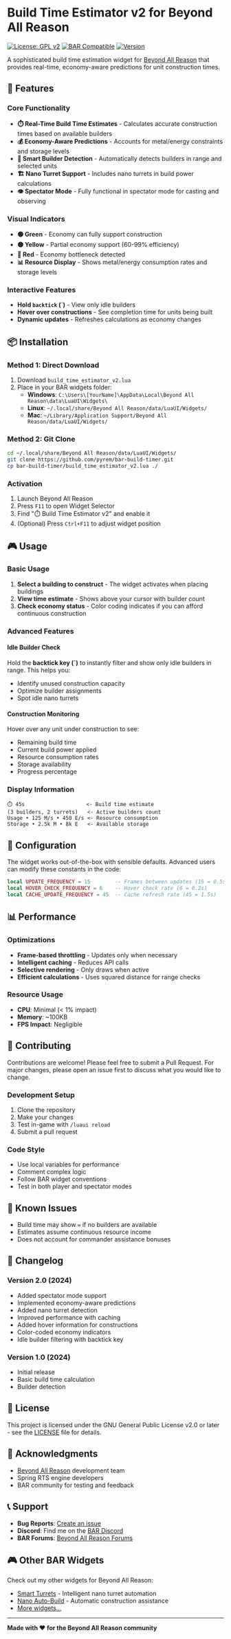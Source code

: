 # Build Time Estimator v2 for Beyond All Reason

[![License: GPL v2](https://img.shields.io/badge/License-GPL%20v2-blue.svg)](https://www.gnu.org/licenses/old-licenses/gpl-2.0.en.html)
[![BAR Compatible](https://img.shields.io/badge/BAR-Compatible-green.svg)](https://www.beyondallreason.info/)
[![Version](https://img.shields.io/badge/Version-2.0-brightgreen.svg)](https://github.com/pyrem/bar-widgets)

A sophisticated build time estimation widget for [Beyond All Reason](https://www.beyondallreason.info/) that provides real-time, economy-aware predictions for unit construction times.

## 🎯 Features

### Core Functionality
- **⏱️ Real-Time Build Time Estimates** - Calculates accurate construction times based on available builders
- **💰 Economy-Aware Predictions** - Accounts for metal/energy constraints and storage levels
- **🔨 Smart Builder Detection** - Automatically detects builders in range and selected units
- **🏗️ Nano Turret Support** - Includes nano turrets in build power calculations
- **👁️ Spectator Mode** - Fully functional in spectator mode for casting and observing

### Visual Indicators
- **🟢 Green** - Economy can fully support construction
- **🟡 Yellow** - Partial economy support (60-99% efficiency)
- **🔴 Red** - Economy bottleneck detected
- **📊 Resource Display** - Shows metal/energy consumption rates and storage levels

### Interactive Features
- **Hold `backtick` (`)** - View only idle builders
- **Hover over constructions** - See completion time for units being built
- **Dynamic updates** - Refreshes calculations as economy changes

## 📦 Installation

### Method 1: Direct Download
1. Download `build_time_estimator_v2.lua`
2. Place in your BAR widgets folder:
   - **Windows**: `C:\Users\[YourName]\AppData\Local\Beyond All Reason\data\LuaUI\Widgets\`
   - **Linux**: `~/.local/share/Beyond All Reason/data/LuaUI/Widgets/`
   - **Mac**: `~/Library/Application Support/Beyond All Reason/data/LuaUI/Widgets/`

### Method 2: Git Clone
```bash
cd ~/.local/share/Beyond All Reason/data/LuaUI/Widgets/
git clone https://github.com/pyrem/bar-build-timer.git
cp bar-build-timer/build_time_estimator_v2.lua ./
```

### Activation
1. Launch Beyond All Reason
2. Press `F11` to open Widget Selector
3. Find "⏱️ Build Time Estimator v2" and enable it
4. (Optional) Press `Ctrl+F11` to adjust widget position

## 🎮 Usage

### Basic Usage
1. **Select a building to construct** - The widget activates when placing buildings
2. **View time estimate** - Shows above your cursor with builder count
3. **Check economy status** - Color coding indicates if you can afford continuous construction

### Advanced Features

#### Idle Builder Check
Hold the **backtick key (`)** to instantly filter and show only idle builders in range. This helps you:
- Identify unused construction capacity
- Optimize builder assignments
- Spot idle nano turrets

#### Construction Monitoring
Hover over any unit under construction to see:
- Remaining build time
- Current build power applied
- Resource consumption rates
- Storage availability
- Progress percentage

### Display Information

```
⏱️ 45s                    <- Build time estimate
(3 builders, 2 turrets)   <- Active builders count
Usage • 125 M/s • 450 E/s <- Resource consumption
Storage • 2.5k M • 8k E   <- Available storage
```

## 🔧 Configuration

The widget works out-of-the-box with sensible defaults. Advanced users can modify these constants in the code:

```lua
local UPDATE_FREQUENCY = 15        -- Frames between updates (15 = 0.5s)
local HOVER_CHECK_FREQUENCY = 6    -- Hover check rate (6 = 0.2s)
local CACHE_UPDATE_FREQUENCY = 45  -- Cache refresh rate (45 = 1.5s)
```

## 📊 Performance

### Optimizations
- **Frame-based throttling** - Updates only when necessary
- **Intelligent caching** - Reduces API calls
- **Selective rendering** - Only draws when active
- **Efficient calculations** - Uses squared distance for range checks

### Resource Usage
- **CPU**: Minimal (< 1% impact)
- **Memory**: ~100KB
- **FPS Impact**: Negligible

## 🤝 Contributing

Contributions are welcome! Please feel free to submit a Pull Request. For major changes, please open an issue first to discuss what you would like to change.

### Development Setup
1. Clone the repository
2. Make your changes
3. Test in-game with `/luaui reload`
4. Submit a pull request

### Code Style
- Use local variables for performance
- Comment complex logic
- Follow BAR widget conventions
- Test in both player and spectator modes

## 🐛 Known Issues

- Build time may show `∞` if no builders are available
- Estimates assume continuous resource income
- Does not account for commander assistance bonuses

## 📝 Changelog

### Version 2.0 (2024)
- Added spectator mode support
- Implemented economy-aware predictions
- Added nano turret detection
- Improved performance with caching
- Added hover information for constructions
- Color-coded economy indicators
- Idle builder filtering with backtick key

### Version 1.0 (2024)
- Initial release
- Basic build time calculation
- Builder detection

## 📄 License

This project is licensed under the GNU General Public License v2.0 or later - see the [LICENSE](LICENSE) file for details.

## 🙏 Acknowledgments

- [Beyond All Reason](https://www.beyondallreason.info/) development team
- Spring RTS engine developers
- BAR community for testing and feedback

## 📞 Support

- **Bug Reports**: [Create an issue](https://github.com/pyrem/bar-build-timer/issues)
- **Discord**: Find me on the [BAR Discord](https://discord.gg/beyond-all-reason)
- **BAR Forums**: [Beyond All Reason Forums](https://www.beyondallreason.info/forums)

## 🎮 Other BAR Widgets

Check out my other widgets for Beyond All Reason:
- [Smart Turrets](https://github.com/pyrem/bar-smart-turrets) - Intelligent nano turret automation
- [Nano Auto-Build](https://github.com/pyrem/bar-nano-autobuild) - Automatic construction assistance
- [More widgets...](https://github.com/pyrem/bar-widgets)

---

**Made with ❤️ for the Beyond All Reason community**
